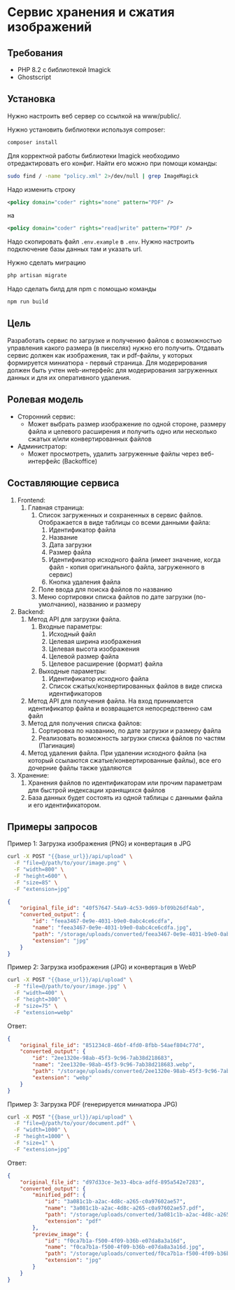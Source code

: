 # Сервис хранения и сжатия изображений

## Требования

- PHP 8.2 с библиотекой Imagick
- Ghostscript

## Установка

Нужно настроить веб сервер со ссылкой на www/public/.

Нужно установить библиотеки используя composer:

```bash
composer install
```

Для корректной работы библиотеки Imagick необходимо отредактировать его конфиг. Найти его можно при помощи команды:

```bash
sudo find / -name "policy.xml" 2>/dev/null | grep ImageMagick
```

Надо изменить строку

```xml
<policy domain="coder" rights="none" pattern="PDF" />
```

на

```xml
<policy domain="coder" rights="read|write" pattern="PDF" />
```

Надо скопировать файл `.env.example` в `.env`. Нужно настроить подключение базы данных там и указать url.

Нужно сделать миграцию

```bash
php artisan migrate
```

Надо сделать билд для npm с помощью команды

```bash
npm run build
```

## Цель

Разработать сервис по загрузке и получению файлов с возможностью управления какого размера (в пикселях) нужно его получить. Отдавать сервис должен как изображения, так и pdf-файлы, у которых формируется миниатюра - первый страница. Для модерирования должен быть учтен web-интерфейс для модерирования загруженных данных и для их оперативного удаления.

## Ролевая модель

- Сторонний сервис:
    - Может выбрать размер изображение по одной стороне, размеру файла и целевого расширения и получить одно или несколько сжатых и/или конвертированных файлов
- Администратор:
    - Может просмотреть, удалить загруженные файлы через веб-интерфейс (Backoffice)

## Составляющие сервиса

1. Frontend:
    1. Главная страница:
        1. Список загруженных и сохраненных в сервис файлов. Отображается в виде таблицы со всеми данными файла:
            1. Идентификатор файла
            2. Название
            3. Дата загрузки
            4. Размер файла
            5. Идентификатор исходного файла (имеет значение, когда файл - копия оригинального файла, загруженного в сервис)
            6. Кнопка удаления файла
        2. Поле ввода для поиска файлов по названию
        3. Меню сортировки списка файлов по дате загрузки (по-умолчанию), названию и размеру
2. Backend:
    1. Метод API для загрузки файла.
        1. Входные параметры:
            1. Исходный файл
            2. Целевая ширина изображения
            3. Целевая высота изображения
            4. Целевой размер файла
            6. Целевое расширение (формат) файла
        2. Выходные параметры:
            1. Идентификатор исходного файла
            2. Список сжатых/конвертированных файлов в виде списка идентификаторов
    2. Метод API для получения файла. На вход принимается идентификатор файла и возвращается непосредственно сам файл
    3. Метод для получения списка файлов:
        1. Сортировка по названию, по дате загрузки и размеру файла
        2. Реализовать возможность загрузки списка файлов по частям (Пагинация)
    4. Метод удаления файла. При удалении исходного файла (на который ссылаются сжатые/конвертированные файлы), все его дочерние файлы также удаляются
3. Хранение:
    1. Хранения файлов по идентификаторам или прочим параметрам для быстрой индексации хранящихся файлов
    2. База данных будет состоять из одной таблицы с данными файла и его идентификатором.

## Примеры запросов

Пример 1: Загрузка изображения (PNG) и конвертация в JPG

```bash
curl -X POST "{{base_url}}/api/upload" \
  -F "file=@/path/to/your/image.png" \
  -F "width=800" \
  -F "height=600" \
  -F "size=85" \
  -F "extension=jpg"
```

```json
{
    "original_file_id": "40f57647-54a9-4c53-9d69-bf09b26df4ab",
    "converted_output": {
        "id": "feea3467-0e9e-4031-b9e0-0abc4ce6cdfa",
        "name": "feea3467-0e9e-4031-b9e0-0abc4ce6cdfa.jpg",
        "path": "/storage/uploads/converted/feea3467-0e9e-4031-b9e0-0abc4ce6cdfa.jpg",
        "extension": "jpg"
    }
}
```

Пример 2: Загрузка изображения (JPG) и конвертация в WebP

```bash
curl -X POST "{{base_url}}/api/upload" \
  -F "file=@/path/to/your/image.jpg" \
  -F "width=400" \
  -F "height=300" \
  -F "size=75" \
  -F "extension=webp"
```

Ответ:
```json
{
    "original_file_id": "851234c8-46bf-4fd0-8fbb-54aef804c77d",
    "converted_output": {
        "id": "2ee1320e-98ab-45f3-9c96-7ab38d218683",
        "name": "2ee1320e-98ab-45f3-9c96-7ab38d218683.webp",
        "path": "/storage/uploads/converted/2ee1320e-98ab-45f3-9c96-7ab38d218683.webp",
        "extension": "webp"
    }
}
```

Пример 3: Загрузка PDF (генерируется миниатюра JPG)

```bash
curl -X POST "{{base_url}}/api/upload" \
  -F "file=@/path/to/your/document.pdf" \
  -F "width=1000" \
  -F "height=1000" \
  -F "size=1" \
  -F "extension=jpg"
```

Ответ:
```json
{
    "original_file_id": "d97d33ce-3e33-4bca-adfd-895a542e7283",
    "converted_output": {
        "minified_pdf": {
            "id": "3a081c1b-a2ac-4d8c-a265-c0a97602ae57",
            "name": "3a081c1b-a2ac-4d8c-a265-c0a97602ae57.pdf",
            "path": "/storage/uploads/converted/3a081c1b-a2ac-4d8c-a265-c0a97602ae57.pdf",
            "extension": "pdf"
        },
        "preview_image": {
            "id": "f0ca7b1a-f500-4f09-b36b-e07da8a3a16d",
            "name": "f0ca7b1a-f500-4f09-b36b-e07da8a3a16d.jpg",
            "path": "/storage/uploads/converted/f0ca7b1a-f500-4f09-b36b-e07da8a3a16d.jpg",
            "extension": "jpg"
        }
    }
}
```
